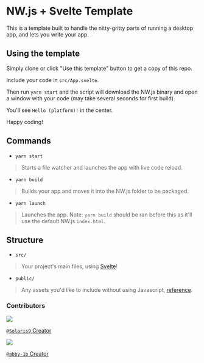 # NW.js + Svelte Template

This is a template built to handle the nitty-gritty parts of running a desktop app, and lets you write your app.

## Using the template

Simply clone or click "Use this template" button to get a copy of this repo.

Include your code in `src/App.svelte`.

Then run `yarn start` and the script will download the NW.js binary and open a window with your code (may take several seconds for first build).

You'll see `Hello (platform)!` in the center.

Happy coding!

## Commands

- `yarn start`

> Starts a file watcher and launches the app with live code reload.

- `yarn build`

> Builds your app and moves it into the NW.js folder to be packaged.

- `yarn launch`

> Launches the app.
> Note: `yarn build` should be ran before this as it'll use the default NW.js `index.html`.

## Structure

- `src/`

> Your project's main files, using [Svelte](http://svelte.dev)!

- `public/`

> Any assets you'd like to include without using Javascript, [reference](https://vitejs.dev/guide/assets.html#the-public-directory).

### Contributors

<div>
  <a href="https://github.com/Solaris9">
    <img src="https://github.com/Solaris9.png?size=50">

   `@Solaris9` Creator
  </a>

  <a href="https://github.com/abby-1b">
    <img src="https://github.com/abby-1b.png?size=50">

   `@abby-1b` Creator
  </a>
</div>
